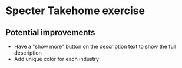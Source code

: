 # Specter Takehome exercise

## Potential improvements

- Have a "show more" button on the description text to show the full description
- Add unique color for each industry
